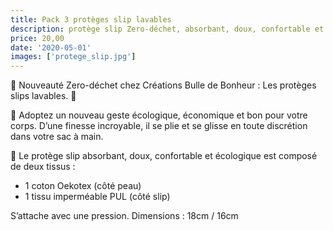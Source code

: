 ```yaml
---
title: Pack 3 protèges slip lavables
description: protège slip Zero-déchet, absorbant, doux, confortable et écologique
price: 20,00
date: '2020-05-01'
images: ['protege_slip.jpg']
---
```


🌿 Nouveauté Zero-déchet chez Créations Bulle de Bonheur : Les protèges slips lavables. 🌿

💚 Adoptez un nouveau geste écologique, économique et bon pour votre corps.
D’une finesse incroyable, il se plie et se glisse en toute discrétion dans votre sac à main.

💚 Le protège slip absorbant, doux, confortable et écologique est composé de deux tissus :

- 1 coton Oekotex (côté peau)
- 1 tissu imperméable PUL (côté slip)

S’attache avec une pression.
Dimensions : 18cm / 16cm
